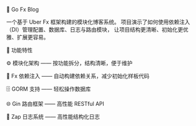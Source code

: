 📝 Go Fx Blog

一个基于 Uber Fx
 框架构建的模块化博客系统。
项目演示了如何使用依赖注入（DI）管理配置、数据库、日志与路由模块，
让项目结构更清晰、初始化更优雅、扩展更容易。

🚀 功能特性

⚙️ 模块化架构 —— 按功能拆分，结构清晰，便于维护

🧩 Fx 依赖注入 —— 自动构建依赖关系，减少初始化样板代码

🗄 GORM 支持 —— 轻松操作数据库

🌐 Gin 路由框架 —— 高性能 RESTful API

🧾 Zap 日志系统 —— 高性能结构化日志